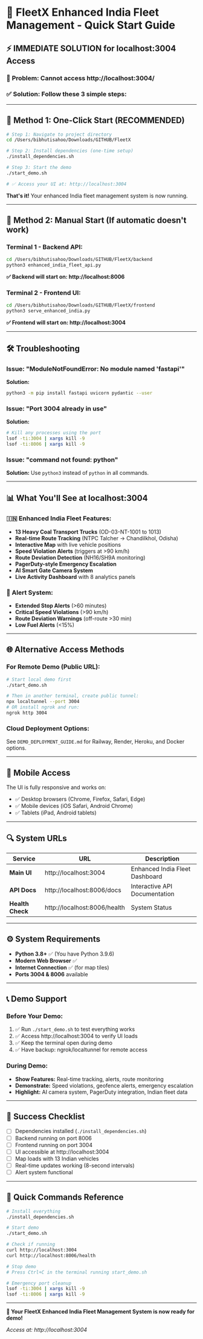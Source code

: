 # 🚛 FleetX Enhanced India Fleet Management - Quick Start Guide

## ⚡ IMMEDIATE SOLUTION for localhost:3004 Access

### 🎯 **Problem:** Cannot access http://localhost:3004/
### ✅ **Solution:** Follow these 3 simple steps:

---

## 🚀 Method 1: One-Click Start (RECOMMENDED)

```bash
# Step 1: Navigate to project directory
cd /Users/bibhutisahoo/Downloads/GITHUB/FleetX

# Step 2: Install dependencies (one-time setup)
./install_dependencies.sh

# Step 3: Start the demo
./start_demo.sh

# ✅ Access your UI at: http://localhost:3004
```

**That's it!** Your enhanced India fleet management system is now running.

---

## 🔧 Method 2: Manual Start (If automatic doesn't work)

### Terminal 1 - Backend API:
```bash
cd /Users/bibhutisahoo/Downloads/GITHUB/FleetX/backend
python3 enhanced_india_fleet_api.py
```
**✅ Backend will start on: http://localhost:8006**

### Terminal 2 - Frontend UI:
```bash
cd /Users/bibhutisahoo/Downloads/GITHUB/FleetX/frontend  
python3 serve_enhanced_india.py
```
**✅ Frontend will start on: http://localhost:3004**

---

## 🛠️ Troubleshooting

### Issue: "ModuleNotFoundError: No module named 'fastapi'"
**Solution:**
```bash
python3 -m pip install fastapi uvicorn pydantic --user
```

### Issue: "Port 3004 already in use"
**Solution:**
```bash
# Kill any processes using the port
lsof -ti:3004 | xargs kill -9
lsof -ti:8006 | xargs kill -9
```

### Issue: "command not found: python"
**Solution:**
Use `python3` instead of `python` in all commands.

---

## 📊 What You'll See at localhost:3004

### 🇮🇳 Enhanced India Fleet Features:
- **13 Heavy Coal Transport Trucks** (OD-03-NT-1001 to 1013)
- **Real-time Route Tracking** (NTPC Talcher → Chandilkhol, Odisha)
- **Interactive Map** with live vehicle positions
- **Speed Violation Alerts** (triggers at >90 km/h)
- **Route Deviation Detection** (NH16/SH9A monitoring)
- **PagerDuty-style Emergency Escalation**
- **AI Smart Gate Camera System**
- **Live Activity Dashboard** with 8 analytics panels

### 🚨 Alert System:
- **Extended Stop Alerts** (>60 minutes)
- **Critical Speed Violations** (>90 km/h)
- **Route Deviation Warnings** (off-route >30 min)
- **Low Fuel Alerts** (<15%)

---

## 🌐 Alternative Access Methods

### For Remote Demo (Public URL):
```bash
# Start local demo first
./start_demo.sh

# Then in another terminal, create public tunnel:
npx localtunnel --port 3004
# OR install ngrok and run:
ngrok http 3004
```

### Cloud Deployment Options:
See `DEMO_DEPLOYMENT_GUIDE.md` for Railway, Render, Heroku, and Docker options.

---

## 📱 Mobile Access

The UI is fully responsive and works on:
- ✅ Desktop browsers (Chrome, Firefox, Safari, Edge)
- ✅ Mobile devices (iOS Safari, Android Chrome)
- ✅ Tablets (iPad, Android tablets)

---

## 🔍 System URLs

| Service | URL | Description |
|---------|-----|-------------|
| **Main UI** | http://localhost:3004 | Enhanced India Fleet Dashboard |
| **API Docs** | http://localhost:8006/docs | Interactive API Documentation |
| **Health Check** | http://localhost:8006/health | System Status |

---

## ⚙️ System Requirements

- **Python 3.8+** ✅ (You have Python 3.9.6)
- **Modern Web Browser** ✅
- **Internet Connection** ✅ (for map tiles)
- **Ports 3004 & 8006** available

---

## 📞 Demo Support

### Before Your Demo:
1. ✅ Run `./start_demo.sh` to test everything works
2. ✅ Access http://localhost:3004 to verify UI loads
3. ✅ Keep the terminal open during demo
4. ✅ Have backup: ngrok/localtunnel for remote access

### During Demo:
- **Show Features:** Real-time tracking, alerts, route monitoring
- **Demonstrate:** Speed violations, geofence alerts, emergency escalation
- **Highlight:** AI camera system, PagerDuty integration, Indian fleet data

---

## 🎯 Success Checklist

- [ ] Dependencies installed (`./install_dependencies.sh`)
- [ ] Backend running on port 8006
- [ ] Frontend running on port 3004
- [ ] UI accessible at http://localhost:3004
- [ ] Map loads with 13 Indian vehicles
- [ ] Real-time updates working (8-second intervals)
- [ ] Alert system functional

---

## 📝 Quick Commands Reference

```bash
# Install everything
./install_dependencies.sh

# Start demo
./start_demo.sh

# Check if running
curl http://localhost:3004
curl http://localhost:8006/health

# Stop demo
# Press Ctrl+C in the terminal running start_demo.sh

# Emergency port cleanup
lsof -ti:3004 | xargs kill -9
lsof -ti:8006 | xargs kill -9
```

---

**🎉 Your FleetX Enhanced India Fleet Management System is now ready for demo!**

*Access at: http://localhost:3004*
